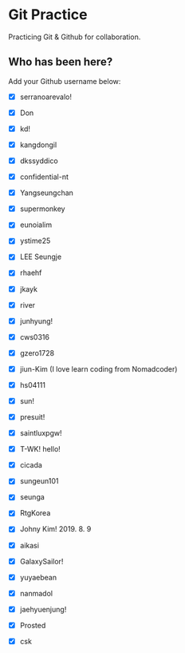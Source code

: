 # Git Practice

Practicing Git &amp; Github for collaboration.

## Who has been here?

Add your Github username below:

-   [x] serranoarevalo!
-   [x] Don
-   [x] kd!
-   [x] kangdongil
-   [x] dkssyddico
-   [x] confidential-nt
-   [x] Yangseungchan
-   [x] supermonkey
-   [x] eunoialim
-   [x] ystime25
-   [x] LEE Seungje
-   [x] rhaehf
-   [x] jkayk
-   [x] river
-   [x] junhyung!
-   [x] cws0316
-   [x] gzero1728
-   [x] jiun-Kim (I love learn coding from Nomadcoder)
-   [x] hs04111
-   [x] sun!
-   [x] presuit!
-   [x] saintluxpgw!
-   [x] T-WK! hello!
-   [x] cicada
-   [x] sungeun101
-   [x] seunga
-   [x] RtgKorea
-   [x] Johny Kim! 2019. 8. 9
-   [x] aikasi
-   [x] GalaxySailor!
-   [x] yuyaebean
-   [x] nanmadol
-   [x] jaehyuenjung!
-   [x] Prosted
-   [x] csk

